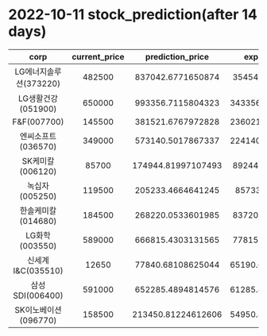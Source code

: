 # 2022-10-11 stock_prediction(after 14 days)

|   corp   |   current_price   |   prediction_price   |   expected_profit   |
|:--------:|:-----------------:|:--------------------:|:-------------------:|
|LG에너지솔루션(373220)|482500|837042.6771650874|354542.6771650874|
|LG생활건강(051900)|650000|993356.7115804323|343356.71158043225|
|F&F(007700)|145500|381521.6767972828|236021.67679728282|
|엔씨소프트(036570)|349000|573140.5017867337|224140.50178673374|
|SK케미칼(006120)|85700|174944.81997107493|89244.81997107493|
|녹십자(005250)|119500|205233.4664641245|85733.4664641245|
|한솔케미칼(014680)|184500|268220.0533601985|83720.05336019851|
|LG화학(003550)|589000|666815.4303131565|77815.43031315645|
|신세계 I&C(035510)|12650|77840.68108625044|65190.681086250435|
|삼성SDI(006400)|591000|652285.4894814576|61285.489481457626|
|SK이노베이션(096770)|158500|213450.81224612606|54950.812246126065|
